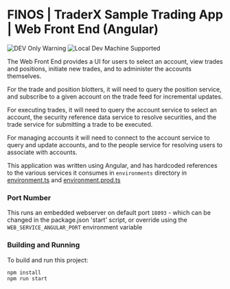 # FINOS | TraderX Sample Trading App | Web Front End (Angular)

![DEV Only Warning](https://badgen.net/badge/warning/not-for-production/red)
![Local Dev Machine Supported](http://badgen.net/badge/local-dev/supported/green)

The Web Front End provides a UI for users to select an account, view trades and positions, initiate new trades, and to administer the
accounts themselves.

For the trade and position blotters, it will need to query the position service, and subscribe to a given account on the trade feed for
incremental updates.

For executing trades, it will need to query the account service to select an account, the security reference data service to resolve
securities, and the trade service for submitting a trade to be executed.

For managing accounts it will need to connect to the account service to query and update accounts, and to the people service for resolving
users to associate with accounts.

This application was written using Angular, and has hardcoded references to the various services it consumes in `environments` directory in  [environment.ts](environments/environment.ts) and [environment.prod.ts](environments/environment.prod.ts)

### Port Number
This runs an embedded webserver on default port `18093` - which can be changed in the package.json 'start' script, or override using the `WEB_SERVICE_ANGULAR_PORT` environment variable

### Building and Running
To build and run this project:

```bash
npm install
npm run start
```
